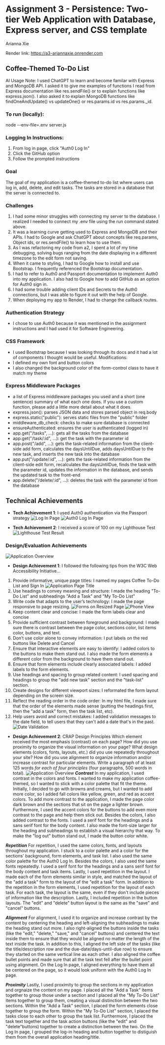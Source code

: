Assignment 3 - Persistence: Two-tier Web Application with Database, Express server, and CSS template
===
Arianna Xie

Render link: https://a3-ariannaxie.onrender.com

## Coffee-Themed To-Do List
AI Usage Note: I used ChatGPT to learn and become familar with Express and MongoDB API. I asked it to give me examples of functions I read from Express documentation like res.sendFile() or to explain functions like express.json(). I also asked it to explain MongoDB functions like findOneAndUpdate() vs updateOne() or res.params.id vs res.params._id.

### To run (locally): 
node --env-file=.env server.js

### Logging In Instructions:
1. From log in page, click "Auth0 Log In"
2. Click the GitHub option
3. Follow the prompted instructions

### Goal
The goal of my application is a coffee-themed to-do list where users can log in, add, delete, and edit tasks. The tasks are stored in a database that the server is connected to.

### Challenges
1. I had some minor struggles with connecting my server to the database. I realized I needed to connect my .env file using the run command stated above.
2. It was a learning curve getting used to Express and MongoDB and their APIs. I had to Google and ask ChatGPT about concepts like req.params, Object ids, or res.sendFile() to learn how to use them.
3. As I was refactoring my code from a2, I spent a lot of my time debugging, solving bugs ranging from the date displaying in a different timezone to the edit form not saving.
4. When it came to styling, I had to Google how to install and use Bootstrap. I frequently referenced the Bootstrap documentation.
5. I had to refer to Auth0 and Passport documentation to implement Auth0 into my application. I also had to Google how to add GitHub as an option for Auth0 sign in.
7. I had some trouble adding client IDs and Secrets to the Auth0 connections, but I was able to figure it out with the help of Google.
6. When deploying my app to Render, I had to change the callback routes.

### Authentication Strategy
- I chose to use Auth0 because it was mentioned in the assignment instructions and I had used it for Software Engineering.

### CSS Framework
  - I used Bootstrap because I was looking through its docs and it had a lot of components I thought would be useful.
  Modifications:
  - I defined my own font and button colors
  - I also changed the background color of the form-control class to have it match my theme

### Express Middleware Packages
- a list of Express middleware packages you used and a short (one sentence) summary of what each one does. If you use a custom function, please add a little more detail about what it does.
- express.json(): parses JSON data and stores parsed object in req.body
- express.static("public"): serves static files from the "public" folder
- middleware_db_check: checks to make sure database is connected
- ensureAuthenticated: ensures the user is authenticated (logged in)
- app.get("/tasks", ...): gets all the tasks from the database
- app.get("/task/:id", ...): get the task with the parameter id
- app.post("/add", ...): gets the task-related information from the client-side add form, calculates the daysUntilDue, adds daysUntilDue to the new task, and inserts the new task into the database
- app.put("/update/:id", ...): gets the task-related information from the client-side edit form, recalculates the daysUntilDue, finds the task with the parameter id, updates the information in the database, and sends the updated task to the front-end
- app.delete("/delete/:id", ...): deletes the task with the parameter id from the database


## Technical Achievements
- **Tech Achievement 1**: I used Auth0 authentication via the Passport strategy
![Log In Page](./readme_images/LogIn.png)
![Auth0 Log In Page](./readme_images/Auth0.png)

- **Tech Achievement 2**: I received a score of 100 on my Lighthouse Test
![Lighthouse Test Result](./readme_images/LighthouseTest.png)


### Design/Evaluation Achievements
![Application Overview](./readme_images/ApplicationOverview.png)
- **Design Achievement 1**: I followed the following tips from the W3C Web Accessibility Initiative...
1. Provide informative, unique page titles: I named my pages Coffee To-Do List and Sign In
![Application Page Title](./readme_images/Tip1.png)
2. Use headings to convey meaning and structure: I made the heading "To-Do List" and subheadings "Add a Task" and "My To-Do List"
3. Write code that adapts to the user’s technology: I made the page responsive to page resizing.
![Forms on Resized Page](./readme_images/ResizedPage.png)
![Phone View](./readme_images/PhoneView.png)
4. Keep content clear and concise: I made the form labels clear and concise
5. Provide sufficient contrast between foreground and background: I made sure there is contrast between the page color, sections color, list items color, buttons, and text.
6. Don’t use color alone to convey information: I put labels on the red buttons like Delete and Cancel
7. Ensure that interactive elements are easy to identify: I added colors to the buttons to make them stand out. I also made the form elements a different color from the background to have them stand out.
8. Ensure that form elements include clearly associated labels: I added labels to the form elements.
9. Use headings and spacing to group related content: I used spacing and headings to group the "add new task" section and the "task-list" section.
10. Create designs for different viewport sizes: I reformated the form layout depending on the screen size.
11. Reflect the reading order in the code order: In my html file, I made sure that the order of the elements made sense (putting the headings first, then the "add a task" form, then the task list, etc).
12. Help users avoid and correct mistakes: I added validation messages to the date field, to tell users that they can't add a date that's in the past.
![Date Validation](./readme_images/DateValidation.png)


- **Design Achievement 2**: CRAP Design Principles
Which element received the most emphasis (contrast) on each page? How did you use proximity to organize the visual information on your page? What design elements (colors, fonts, layouts, etc.) did you use repeatedly throughout your site? How did you use alignment to organize information and/or increase contrast for particular elements. Write a paragraph of at least 125 words *for each of four principles* (four paragraphs, 500 words in total).
![Application Overview](./readme_images/ApplicationOverview.png)
***Contrast***
In my application, I used contrast in the colors and fonts. I wanted to make my application coffee-themed, so I wanted to stick with a color palette that fit the theme. Initially, I decided to go with browns and creams, but I wanted to add more color, so I added fall colors like yellow, green, and red as accent colors. To add more contrast to the application, I made the page color dark brown and the sections that sit on the page a lighter brown. Furthermore, I used the accent colors for the buttons to add even more contrast to the page and help them stick out. Besides the colors, I also added contrast to the fonts. I used a serif font for the headings and a sans serif font for the body content. I also made the font-size larger for the heading and subheadings to establish a visual hierarchy that way. To make the "log out" button stand out, I made the button color white.

***Repetition***
For repetition, I used the same colors, fonts, and layouts throughout my application. I stuck to a color palette and a color for the sections' background, form elements, and task list. I also used the same color palette for the Auth0 Log In. Besides the colors, I also used the same fonts repeatedly. I used a serif font for the headings and a sans serif font for the body content and task items. Lastly, I used repetition in the layout. I made each of the form elements similar in style, and matched the layout of the "add a task" form to the layout of the "edit a task" form. In addition to the repetition in the form elements, I used repetition for the layout of each task. For each task, the layout is the same, even if they don't include pieces of information like the description. Lastly, I included repetition in the button layouts. The "edit" and "delete" button layout is the same as the "save" and "cancel" buttons.

***Alignment***
For alignment, I used it to organize and increase contrast by the content by centering the heading and left-aligning the subheadings to make the heading stand out more. I also right-aligned the buttons inside the tasks (like the "edit," "delete," "save," and "cancel" buttons) and centered the text inside them to ensure that they would be aligned no matter the length of the text inside the task. In addition to this, I aligned the left side of the tasks (like the title/description row and the due-date/days-until-due row) to ensure they started on the same vertical line as each other. I also aligned the coffee bullet points and made sure that all the task text fell after the bullet point using alignment. On the Log In page, I aligned everything to have them all be centered on the page, so it would look uniform with the Auth0 Log In page.

***Proximity***
Lastly, I used proximity to group the sections in my application and orgnaize the content on my page. I placed all the "Add a Task" items together to group those under a section and I placed all the "My To-Do List" items together to group them, creating a visual distinction between the two sections. Within the "Add a Task" section, I placed the form elements close together to group the form. Within the "My To-Do List" section, I placed the tasks close to each other to group the task list. Furthermore, I placed the task text together and the task action buttons (like the "edit" and "delete"buttons) together to create a distinction between the two. On the Log In page, I grouped the log-in heading and button together to distiguish them from the overall application heading/title.